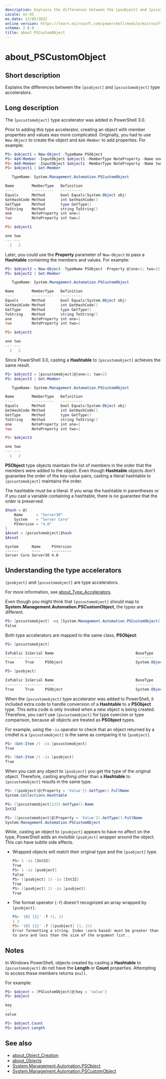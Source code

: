 ```yaml
---
description: Explains the differences between the [psobject] and [pscustomobject] type accelerators.
Locale: en-US
ms.date: 12/05/2022
online version: https://learn.microsoft.com/powershell/module/microsoft.powershell.core/about/about_pscustomobject?view=powershell-7.3&WT.mc_id=ps-gethelp
schema: 2.0.0
title: about PSCustomObject
---
```

# about_PSCustomObject

## Short description
Explains the differences between the `[psobject]` and `[pscustomobject]` type
accelerators.

## Long description

The `[pscustomobject]` type accelerator was added in PowerShell 3.0.

Prior to adding this type accelerator, creating an object with member
properties and values was more complicated. Originally, you had to use
`New-Object` to create the object and `Add-Member` to add properties. For
example:

```powershell
PS> $object1 = New-Object -TypeName PSObject
PS> Add-Member -InputObject $object1 -MemberType NoteProperty -Name one -Value 1
PS> Add-Member -InputObject $object1 -MemberType NoteProperty -Name two -Value 2
PS> $object1 | Get-Member

   TypeName: System.Management.Automation.PSCustomObject

Name        MemberType   Definition
----        ----------   ----------
Equals      Method       bool Equals(System.Object obj)
GetHashCode Method       int GetHashCode()
GetType     Method       type GetType()
ToString    Method       string ToString()
one         NoteProperty int one=1
two         NoteProperty int two=2

PS> $object1

one two
--- ---
  1   2
```

Later, you could use the **Property** parameter of `New-Object` to pass a
**Hashtable** containing the members and values. For example:

```powershell
PS> $object2 = New-Object -TypeName PSObject -Property @{one=1; two=2}
PS> $object2 | Get-Member

   TypeName: System.Management.Automation.PSCustomObject

Name        MemberType   Definition
----        ----------   ----------
Equals      Method       bool Equals(System.Object obj)
GetHashCode Method       int GetHashCode()
GetType     Method       type GetType()
ToString    Method       string ToString()
one         NoteProperty int one=1
two         NoteProperty int two=2

PS> $object2

one two
--- ---
  1   2
```

Since PowerShell 3.0, casting a **Hashtable** to `[pscustomobject]` achieves
the same result.

```powershell
PS> $object3 = [pscustomobject]@{one=1; two=2}
PS> $object3 | Get-Member

   TypeName: System.Management.Automation.PSCustomObject

Name        MemberType   Definition
----        ----------   ----------
Equals      Method       bool Equals(System.Object obj)
GetHashCode Method       int GetHashCode()
GetType     Method       type GetType()
ToString    Method       string ToString()
one         NoteProperty int one=1
two         NoteProperty int two=2

PS> $object3

one two
--- ---
  1   2
```

**PSObject** type objects maintain the list of members in the order that the
members were added to the object. Even though **Hashtable** objects don't
guarantee the order of the key-value pairs, casting a literal hashtable to
`[pscustomobject]` maintains the order.

The hashtable must be a literal. If you wrap the hashtable in parentheses or if
you cast a variable containing a hashtable, there is no guarantee that the
order is preserved.

```powershell
$hash = @{
    Name      = "Server30"
    System    = "Server Core"
    PSVersion = "4.0"
}
$Asset = [pscustomobject]$hash
$Asset
```

```output
System      Name     PSVersion
------      ----     ---------
Server Core Server30 4.0
```

## Understanding the type accelerators

`[psobject]` and `[pscustomobject]` are type accelerators.

For more information, see [about_Type_Accelerators][03].

Even though you might think that `[pscustomobject]` should map to
**System.Management.Automation.PSCustomObject**, the types are different.

```powershell
PS> [pscustomobject] -eq [System.Management.Automation.PSCustomObject]
False
```

Both type accelerators are mapped to the same class, **PSObject**:

```powershell
PS> [pscustomobject]

IsPublic IsSerial Name                                     BaseType
-------- -------- ----                                     --------
True     True     PSObject                                 System.Object

PS> [psobject]

IsPublic IsSerial Name                                     BaseType
-------- -------- ----                                     --------
True     True     PSObject                                 System.Object
```

When the `[pscustomobject]` type accelerator was added to PowerShell, it
included extra code to handle conversion of a **Hashtable** to a **PSObject**
type. This extra code is only invoked when a new object is being created.
Therefore, you can't use `[pscustomobject]` for type coercion or type
comparison, because all objects are treated as **PSObject** types.

For example, using the `-is` operator to check that an object returned by a
cmdlet is a `[pscustomobject]` is the same as comparing it to `[psobject]`.

```powershell
PS> (Get-Item /) -is [pscustomobject]
True

PS> (Get-Item /) -is [psobject]
True
```

When you cast any object to `[psobject]` you get the type of the original
object. Therefore, casting anything other than a **Hashtable** to
`[pscustomobject]` results in the same type.

```powershell
PS> ([psobject]@{Property = 'Value'}).GetType().FullName
System.Collections.Hashtable

PS> ([pscustomobject]123).GetType().Name
Int32

PS> ([pscustomobject]@{Property = 'Value'}).GetType().FullName
System.Management.Automation.PSCustomObject
```

While, casting an object to `[psobject]` appears to have no affect on the type,
PowerShell adds an _invisible_ `[psobject]` wrapper around the object. This can
have subtle side effects.

- Wrapped objects will match their original type and the
  `[psobject]` type.

  ```powershell
  PS> 1 -is [Int32]
  True
  PS> 1 -is [psobject]
  False
  PS> ([psobject] 1) -is [Int32]
  True
  PS> ([psobject] 1) -is [psobject]
  True
  ```

- The format operator (`-f`) doesn't recognized an array wrapped by
  `[psobject]`.

  ```powershell
  PS> '{0} {1}' -f (1, 2)
  1 2
  PS> '{0} {1}' -f ([psobject] (1, 2))
  Error formatting a string: Index (zero based) must be greater than or equal
  to zero and less than the size of the argument list..
  ```

## Notes

In Windows PowerShell, objects created by casting a **Hashtable** to
`[pscustomobject]` do not have the **Length** or **Count** properties.
Attempting to access these members returns `$null`.

For example:

```powershell
PS> $object = [PSCustomObject]@{key = 'value'}
PS> $object

key
---
value

PS> $object.Count
PS> $object.Length
```

## See also

- [about_Object_Creation][01]
- [about_Objects][02]
- [System.Management.Automation.PSObject][05]
- [System.Management.Automation.PSCustomObject][04]

<!-- link references -->
[01]: about_Object_Creation.md
[02]: about_Objects.md
[03]: about_type_accelerators.md
[04]: xref:System.Management.Automation.PSCustomObject
[05]: xref:System.Management.Automation.PSObject
